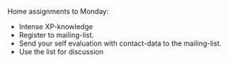 Home assignments to Monday:
  * Intense XP-knowledge
  * Register to mailing-list.
  * Send your self evaluation with contact-data to the mailing-list.
  * Use the list for discussion